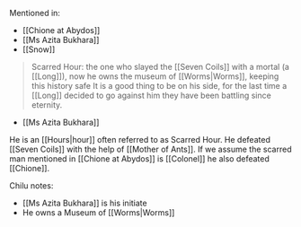 Mentioned in:
- [[Chione at Abydos]]
- [[Ms Azita Bukhara]]
- [[Snow]]

> Scarred Hour: the one who slayed the [[Seven Coils]] with a mortal (a [[Long]]), now he owns the museum of [[Worms|Worms]], keeping this history safe It is a good thing to be on his side, for the last time a [[Long]] decided to go against him they have been battling since eternity.
- [[Ms Azita Bukhara]]

He is an [[Hours|hour]] often referred to as Scarred Hour. He defeated [[Seven Coils]] with the help of [[Mother of Ants]]. If we assume the scarred man mentioned in [[Chione at Abydos]] is [[Colonel]] he also defeated [[Chione]].

Chilu notes:
- [[Ms Azita Bukhara]] is his initiate
- He owns a Museum of [[Worms|Worms]] 
